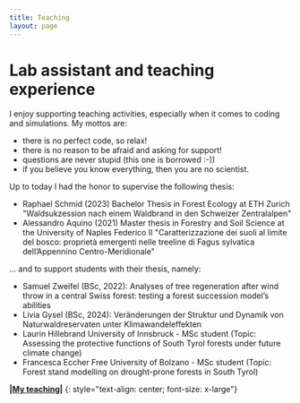 ```yaml
---
title: Teaching
layout: page
---
```

# Lab assistant and teaching experience

I enjoy supporting teaching activities, especially when it comes to coding and simulations.
My mottos are:
- there is no perfect code, so relax!
- there is no reason to be afraid and asking for support!
- questions are never stupid (this one is borrowed :-))
- if you believe you know everything, then you are no scientist.


Up to today I had the honor to supervise the following thesis:
- Raphael Schmid (2023) Bachelor Thesis in Forest Ecology at ETH Zurich "Waldsukzession nach einem Waldbrand in den Schweizer Zentralalpen"
- Alessandro Aquino (2021) Master thesis in Forestry and Soil Science at the University of Naples Federico II "Caratterizzazione dei suoli al limite del bosco: proprietà emergenti nelle treeline di Fagus sylvatica dell’Appennino Centro-Meridionale"

... and to support students with their thesis, namely:

- Samuel Zweifel (BSc, 2022): Analyses of tree regeneration after wind throw in a central Swiss forest: testing a forest succession model’s abilities
- Livia Gysel (BSc, 2024): Veränderungen der Struktur und Dynamik von Naturwaldreservaten unter Klimawandeleffekten 
- Laurin Hillebrand University of Innsbruck - MSc student (Topic: Assessing the protective functions of South Tyrol forests under future climate change)
- Francesca Eccher Free University of Bolzano - MSc student (Topic: Forest stand modelling on drought-prone forests in South Tyrol)



**\|[My teaching]({{site.url}}/teaching/myTeaching/)\|**
{: style="text-align: center; font-size: x-large"}



